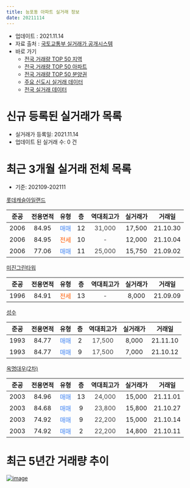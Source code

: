 ```yaml
---
title: 능포동 아파트 실거래 정보
date: 20211114
---
```


* 업데이트 : 2021.11.14
* 자료 출처 : [국토교통부 실거래가 공개시스템](http://rt.molit.go.kr)
* 바로 가기
    * [전국 거래량 TOP 50 지역](https://apt-info.github.io/apt-trade-info/tr)
    * [전국 거래량 TOP 50 아파트](https://apt-info.github.io/apt-trade-info/ta)
    * [전국 거래량 TOP 50 분양권](https://apt-info.github.io/apt-trade-info/tb)
    * [주요 신도시 실거래 데이터](https://apt-info.github.io/apt-trade-info/newtown)
    * [전국 실거래 데이터](https://apt-info.github.io/apt-trade-info/all)



<script async src="https://pagead2.googlesyndication.com/pagead/js/adsbygoogle.js"></script>
<!-- 기본광고 -->
<ins class="adsbygoogle"
     style="display:block"
     data-ad-client="ca-pub-1142216861245946"
     data-ad-slot="4805727019"
     data-ad-format="auto"
     data-full-width-responsive="true"></ins>
<script>
     (adsbygoogle = window.adsbygoogle || []).push({});
</script>


# 신규 등록된 실거래가 목록

* 실거래가 등록일: 2021.11.14
* 업데이트 된 실거래 수: 0 건




<script async src="https://pagead2.googlesyndication.com/pagead/js/adsbygoogle.js"></script>
<!-- 기본광고 -->
<ins class="adsbygoogle"
     style="display:block"
     data-ad-client="ca-pub-1142216861245946"
     data-ad-slot="4805727019"
     data-ad-format="auto"
     data-full-width-responsive="true"></ins>
<script>
     (adsbygoogle = window.adsbygoogle || []).push({});
</script>


# 최근 3개월 실거래 전체 목록
* 기준: 202109-202111


[롯데캐슬아일랜드](https://search.naver.com/search.naver?query=%EB%A1%AF%EB%8D%B0%EC%BA%90%EC%8A%AC%EC%95%84%EC%9D%BC%EB%9E%9C%EB%93%9C)

|준공|전용면적|유형|층|역대최고가|실거래가|거래일|
|:---:|:---:|:---:|:---:|:---:|:---:|:---:|
|2006|84.95|<span style="color:#4285F3">매매</span>|12|<span style="color:#444444">31,000</span>|17,500|21.10.30|
|2006|84.95|<span style="color:#FF5A00">전세</span>|10|<span style="color:#444444">-</span>|12,000|21.10.04|
|2006|77.06|<span style="color:#4285F3">매매</span>|11|<span style="color:#444444">25,000</span>|15,750|21.09.02|

[미진그린타워](https://search.naver.com/search.naver?query=%EB%AF%B8%EC%A7%84%EA%B7%B8%EB%A6%B0%ED%83%80%EC%9B%8C)

|준공|전용면적|유형|층|역대최고가|실거래가|거래일|
|:---:|:---:|:---:|:---:|:---:|:---:|:---:|
|1996|84.91|<span style="color:#FF5A00">전세</span>|13|<span style="color:#444444">-</span>|8,000|21.09.09|

[성수](https://search.naver.com/search.naver?query=%EC%84%B1%EC%88%98)

|준공|전용면적|유형|층|역대최고가|실거래가|거래일|
|:---:|:---:|:---:|:---:|:---:|:---:|:---:|
|1993|84.77|<span style="color:#4285F3">매매</span>|2|<span style="color:#444444">17,500</span>|8,000|21.11.10|
|1993|84.77|<span style="color:#4285F3">매매</span>|9|<span style="color:#444444">17,500</span>|7,000|21.10.12|

[옥명대우(2차)](https://search.naver.com/search.naver?query=%EC%98%A5%EB%AA%85%EB%8C%80%EC%9A%B0%282%EC%B0%A8%29)

|준공|전용면적|유형|층|역대최고가|실거래가|거래일|
|:---:|:---:|:---:|:---:|:---:|:---:|:---:|
|2003|84.96|<span style="color:#4285F3">매매</span>|13|<span style="color:#444444">24,000</span>|15,000|21.11.01|
|2003|84.68|<span style="color:#4285F3">매매</span>|9|<span style="color:#444444">23,800</span>|15,800|21.10.27|
|2003|74.92|<span style="color:#4285F3">매매</span>|9|<span style="color:#444444">22,200</span>|15,000|21.10.14|
|2003|74.92|<span style="color:#4285F3">매매</span>|2|<span style="color:#444444">22,200</span>|14,800|21.10.11|



<script async src="https://pagead2.googlesyndication.com/pagead/js/adsbygoogle.js"></script>
<!-- 기본광고 -->
<ins class="adsbygoogle"
     style="display:block"
     data-ad-client="ca-pub-1142216861245946"
     data-ad-slot="4805727019"
     data-ad-format="auto"
     data-full-width-responsive="true"></ins>
<script>
     (adsbygoogle = window.adsbygoogle || []).push({});
</script>


# 최근 5년간 거래량 추이


<div style="width:100%;">
    <canvas id="deal_progress" height="200"></canvas>
</div>

<script>
new Chart(document.getElementById("deal_progress"), {
    type: 'line',
    data: {
        labels: ['16.01','16.02','16.03','16.04','16.05','16.06','16.07','16.08','16.09','16.10','16.11','16.12','17.01','17.02','17.03','17.04','17.05','17.06','17.07','17.08','17.09','17.10','17.11','17.12','18.01','18.02','18.03','18.04','18.05','18.06','18.07','18.08','18.09','18.10','18.11','18.12','19.01','19.02','19.03','19.04','19.05','19.06','19.07','19.08','19.09','19.10','19.11','19.12','20.01','20.02','20.03','20.04','20.05','20.06','20.07','20.08','20.09','20.10','20.11','20.12','21.01','21.02','21.03','21.04','21.05','21.06','21.07','21.08','21.09','21.10','21.11'],
        datasets: [{
            label: '매매/분양권',
            data: [6,6,8,11,7,3,8,3,3,4,6,3,10,6,9,4,6,6,10,4,6,4,6,2,5,3,6,7,8,3,3,2,2,2,5,7,6,4,8,2,1,2,3,1,5,5,7,8,3,9,0,1,7,7,5,2,2,3,4,6,5,3,5,10,4,6,8,11,1,5,2],
            borderColor: "rgba(66, 133, 243, 1)",
            backgroundColor: "rgba(66, 133, 243, 0.05)",
            borderWidth: 1,
            pointRadius: 0,
            fill: false,
            lineTension: 0
        },{
            label: '전/월세',
            data: [0,2,4,1,3,2,4,4,3,1,4,4,3,7,3,4,1,3,4,4,2,3,5,6,5,3,1,2,5,1,4,0,3,2,1,2,5,2,3,4,1,4,2,3,5,2,3,3,2,1,2,4,0,1,0,1,2,3,3,1,2,2,4,1,4,5,3,1,1,1,0],
            borderColor: "rgba(255, 90, 0, 1)",
            backgroundColor: "rgba(255, 90, 0, 0.05)",
            borderWidth: 1,
            pointRadius: 0,
            fill: false,
            lineTension: 0
        },{
            label: '합계',
            data: [6,8,12,12,10,5,12,7,6,5,10,7,13,13,12,8,7,9,14,8,8,7,11,8,10,6,7,9,13,4,7,2,5,4,6,9,11,6,11,6,2,6,5,4,10,7,10,11,5,10,2,5,7,8,5,3,4,6,7,7,7,5,9,11,8,11,11,12,2,6,2],
            borderColor: "rgba(0, 0, 0, 1)",
            backgroundColor: "rgba(0, 0, 0, 0.03)",
            borderWidth: 0.1,
            pointRadius: 0,
            fill: true,
            lineTension: 0
        }
        ]
    },
    options: {
        responsive: true,
        title: {
            display: false
        },
        tooltips: {
            mode: 'index',
            intersect: false
        },
        hover: {
            mode: 'nearest',
            intersect: true
        },
        scales: {
            xAxes: [{
                display: true,
                scaleLabel: {
                    display: true,
                    labelString: '년/월'
                }
            }],
            yAxes: [{
                display: true,
                ticks: {
                    suggestedMin: 0,
                },
                scaleLabel: {
                    display: true,
                    labelString: '실거래 수'
                }
            }]
        }
    }
});

</script>


[![image](https://apt-info.github.io/images/2020-01-03-apt-trade-info/1024x500.png)](https://play.google.com/store/apps/details?id=com.aptinfo.apttradeinfo)

